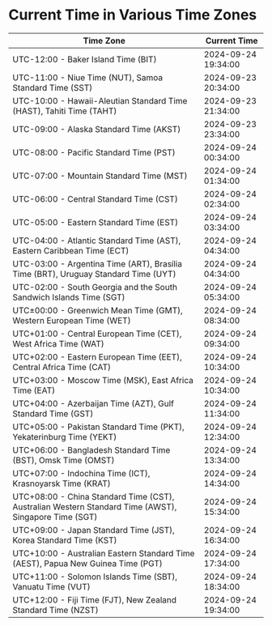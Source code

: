 # Current Time in Various Time Zones

| Time Zone | Current Time |
|-----------|--------------|
| UTC-12:00 - Baker Island Time (BIT) | 2024-09-24 19:34:00 |
| UTC-11:00 - Niue Time (NUT), Samoa Standard Time (SST) | 2024-09-23 20:34:00 |
| UTC-10:00 - Hawaii-Aleutian Standard Time (HAST), Tahiti Time (TAHT) | 2024-09-23 21:34:00 |
| UTC-09:00 - Alaska Standard Time (AKST) | 2024-09-23 23:34:00 |
| UTC-08:00 - Pacific Standard Time (PST) | 2024-09-24 00:34:00 |
| UTC-07:00 - Mountain Standard Time (MST) | 2024-09-24 01:34:00 |
| UTC-06:00 - Central Standard Time (CST) | 2024-09-24 02:34:00 |
| UTC-05:00 - Eastern Standard Time (EST) | 2024-09-24 03:34:00 |
| UTC-04:00 - Atlantic Standard Time (AST), Eastern Caribbean Time (ECT) | 2024-09-24 04:34:00 |
| UTC-03:00 - Argentina Time (ART), Brasília Time (BRT), Uruguay Standard Time (UYT) | 2024-09-24 04:34:00 |
| UTC-02:00 - South Georgia and the South Sandwich Islands Time (SGT) | 2024-09-24 05:34:00 |
| UTC±00:00 - Greenwich Mean Time (GMT), Western European Time (WET) | 2024-09-24 08:34:00 |
| UTC+01:00 - Central European Time (CET), West Africa Time (WAT) | 2024-09-24 09:34:00 |
| UTC+02:00 - Eastern European Time (EET), Central Africa Time (CAT) | 2024-09-24 10:34:00 |
| UTC+03:00 - Moscow Time (MSK), East Africa Time (EAT) | 2024-09-24 10:34:00 |
| UTC+04:00 - Azerbaijan Time (AZT), Gulf Standard Time (GST) | 2024-09-24 11:34:00 |
| UTC+05:00 - Pakistan Standard Time (PKT), Yekaterinburg Time (YEKT) | 2024-09-24 12:34:00 |
| UTC+06:00 - Bangladesh Standard Time (BST), Omsk Time (OMST) | 2024-09-24 13:34:00 |
| UTC+07:00 - Indochina Time (ICT), Krasnoyarsk Time (KRAT) | 2024-09-24 14:34:00 |
| UTC+08:00 - China Standard Time (CST), Australian Western Standard Time (AWST), Singapore Time (SGT) | 2024-09-24 15:34:00 |
| UTC+09:00 - Japan Standard Time (JST), Korea Standard Time (KST) | 2024-09-24 16:34:00 |
| UTC+10:00 - Australian Eastern Standard Time (AEST), Papua New Guinea Time (PGT) | 2024-09-24 17:34:00 |
| UTC+11:00 - Solomon Islands Time (SBT), Vanuatu Time (VUT) | 2024-09-24 18:34:00 |
| UTC+12:00 - Fiji Time (FJT), New Zealand Standard Time (NZST) | 2024-09-24 19:34:00 |
